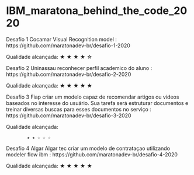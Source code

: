 
# IBM_maratona_behind_the_code_2020
   <p>Desafio 1 Cocamar Visual Recognition model : https://github.com/maratonadev-br/desafio-1-2020
    <p>  Qualidade alcançada:
            ★ ★ ★ ★ ☆
   <p>Desafio 2 Uninassau reconhecer perfil academico do aluno : https://github.com/maratonadev-br/desafio-2-2020
    <p>  Qualidade alcançada:
            ★ ★ ★ ★ ★
   <p>Desafio 3 Fiap criar um modelo capaz de recomendar artigos ou vídeos baseados no interesse do usuário. Sua tarefa será estruturar documentos e treinar diversas buscas para esses documentos no serviço : https://github.com/maratonadev-br/desafio-3-2020
     <p>  Qualidade alcançada:

            ★ ★ ☆ ☆ ☆
    
   <p>Desafio 4 Algar Algar tec criar um modelo de contrataçao utilizando modeler flow ibm : https://github.com/maratonadev-br/desafio-4-2020
   <p>  Qualidade alcançada:
            ★ ★ ★ ★ ★
